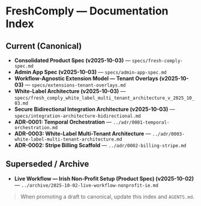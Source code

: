 # FreshComply — Documentation Index

## Current (Canonical)
- **Consolidated Product Spec (v2025-10-03)** — `specs/fresh-comply-spec.md`
- **Admin App Spec (v2025-10-03)** — `specs/admin-app-spec.md`
- **Workflow-Agnostic Extension Model — Tenant Overlays (v2025-10-03)** — `specs/extensions-tenant-overlays.md`
- **White-Label Architecture (v2025-10-03)** — `specs/fresh_comply_white_label_multi_tenant_architecture_v_2025_10_03.md`
- **Secure Bidirectional Integration Architecture (v2025-10-03)** — `specs/integration-architecture-bidirectional.md`
- **ADR-0001: Temporal Orchestration** — `../adr/0001-temporal-orchestration.md`
- **ADR-0003: White-Label Multi-Tenant Architecture** — `../adr/0003-white-label-multi-tenant-architecture.md`
- **ADR-0002: Stripe Billing Scaffold** — `../adr/0002-billing-stripe.md`

## Superseded / Archive
- **Live Workflow — Irish Non-Profit Setup (Product Spec) (v2025-10-02)** — `../archive/2025-10-02-live-workflow-nonprofit-ie.md`

> When promoting a draft to canonical, update this index and `AGENTS.md`.
